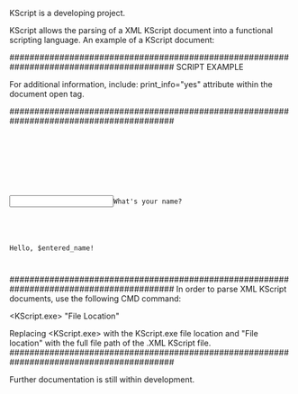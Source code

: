 KScript is a developing project.

KScript allows the parsing of a XML KScript document into a functional scripting language.
An example of a KScript document:


#########################################################################################
SCRIPT EXAMPLE

For additional information, include: print_info="yes" attribute within the <kscript> document open tag.

#########################################################################################
<code>
<kscript>
  <!-- Declares a variable called 'entered_name' -->
  <def id="entered_name"/>
  
  <!-- Obtains input with the prompt "What's your name?" and stores the text input to variable 'entered_name' -->
  <input to="entered_name" type="text">What's your name?</input>
  
  <!-- Outputs 'entered_name' variable to the console -->
  <echo>Hello, $entered_name!</echo>

</kscript>
</code>
#########################################################################################
In order to parse XML KScript documents, use the following CMD command:

<KScript.exe> "File Location"

Replacing <KScript.exe> with the KScript.exe file location and "File location" with the full file path of the .XML KScript file.
#########################################################################################

Further documentation is still within development. 
